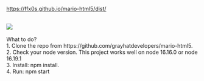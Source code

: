 <a href="https://ffx0s.github.io/mario-html5/dist/" target="_blank">https://ffx0s.github.io/mario-html5/dist/</a>

<br />
<img src="https://static.webfed.cn/Xnip2020-12-31_22-49-39.jpg">
<br />
<br />
What to do?
<br />
1. Clone the repo from https://github.com/grayhatdevelopers/mario-html5.
<br />
2. Check your node version. This project works well on node 16.16.0 or node 16.19.1
<br />
3. Install: npm install.
<br />
4. Run: npm start
